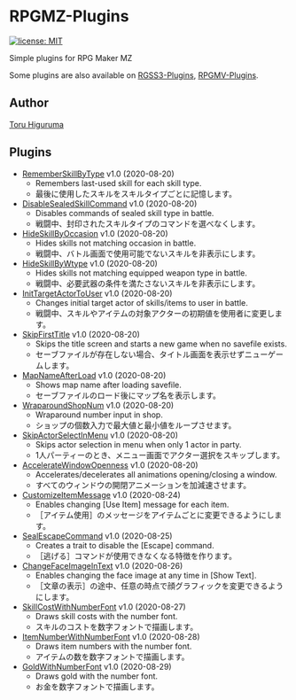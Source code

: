 # RPGMZ-Plugins
[![license: MIT](https://img.shields.io/badge/license-MIT-blue.svg)](/LICENSE)

Simple plugins for RPG Maker MZ

Some plugins are also available on [RGSS3-Plugins](https://git.io/tic), [RPGMV-Plugins](https://git.io/tmv).

## Author
[Toru Higuruma](https://github.com/neofuji)

## Plugins
- [RememberSkillByType](/RememberSkillByType.js) v1.0 (2020-08-20)
  - Remembers last-used skill for each skill type.
  - 最後に使用したスキルをスキルタイプごとに記憶します。
- [DisableSealedSkillCommand](/DisableSealedSkillCommand.js) v1.0 (2020-08-20)
  - Disables commands of sealed skill type in battle.
  - 戦闘中、封印されたスキルタイプのコマンドを選べなくします。
- [HideSkillByOccasion](/HideSkillByOccasion.js) v1.0 (2020-08-20)
  - Hides skills not matching occasion in battle.
  - 戦闘中、バトル画面で使用可能でないスキルを非表示にします。
- [HideSkillByWtype](/HideSkillByWtype.js) v1.0 (2020-08-20)
  - Hides skills not matching equipped weapon type in battle.
  - 戦闘中、必要武器の条件を満たさないスキルを非表示にします。
- [InitTargetActorToUser](/InitTargetActorToUser.js) v1.0 (2020-08-20)
  - Changes initial target actor of skills/items to user in battle.
  - 戦闘中、スキルやアイテムの対象アクターの初期値を使用者に変更します。
- [SkipFirstTitle](/SkipFirstTitle.js) v1.0 (2020-08-20)
  - Skips the title screen and starts a new game when no savefile exists.
  - セーブファイルが存在しない場合、タイトル画面を表示せずニューゲームします。
- [MapNameAfterLoad](/MapNameAfterLoad.js) v1.0 (2020-08-20)
  - Shows map name after loading savefile.
  - セーブファイルのロード後にマップ名を表示します。
- [WraparoundShopNum](/WraparoundShopNum.js) v1.0 (2020-08-20)
  - Wraparound number input in shop.
  - ショップの個数入力で最大値と最小値をループさせます。
- [SkipActorSelectInMenu](/SkipActorSelectInMenu.js) v1.0 (2020-08-20)
  - Skips actor selection in menu when only 1 actor in party.
  - 1人パーティーのとき、メニュー画面でアクター選択をスキップします。
- [AccelerateWindowOpenness](/AccelerateWindowOpenness.js) v1.0 (2020-08-20)
  - Accelerates/decelerates all animations opening/closing a window.
  - すべてのウィンドウの開閉アニメーションを加減速させます。
- [CustomizeItemMessage](/CustomizeItemMessage.js) v1.0 (2020-08-24)
  - Enables changing [Use Item] message for each item.
  - ［アイテム使用］のメッセージをアイテムごとに変更できるようにします。
- [SealEscapeCommand](/SealEscapeCommand.js) v1.0 (2020-08-25)
  - Creates a trait to disable the [Escape] command.
  - ［逃げる］コマンドが使用できなくなる特徴を作ります。
- [ChangeFaceImageInText](/ChangeFaceImageInText.js) v1.0 (2020-08-26)
  - Enables changing the face image at any time in [Show Text].
  - ［文章の表示］の途中、任意の時点で顔グラフィックを変更できるようにします。
- [SkillCostWithNumberFont](/SkillCostWithNumberFont.js) v1.0 (2020-08-27)
  - Draws skill costs with the number font.
  - スキルのコストを数字フォントで描画します。
- [ItemNumberWithNumberFont](/ItemNumberWithNumberFont.js) v1.0 (2020-08-28)
  - Draws item numbers with the number font.
  - アイテムの数を数字フォントで描画します。
- [GoldWithNumberFont](/GoldWithNumberFont.js) v1.0 (2020-08-29)
  - Draws gold with the number font.
  - お金を数字フォントで描画します。
